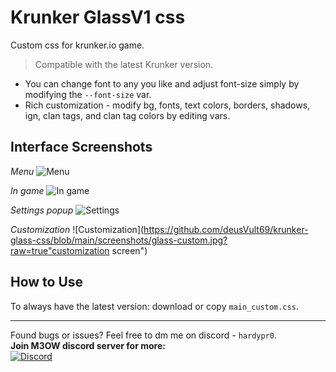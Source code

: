 # Krunker GlassV1 css
Custom css for krunker.io game.

> Compatible with the latest Krunker version.

- You can change font to any you like and adjust font-size simply by modifying the `--font-size` var.
- Rich customization - modify bg, fonts, text colors, borders, shadows, ign, clan tags, and clan tag colors by editing vars.

## Interface Screenshots
*Menu*
![Menu](https://github.com/deusVult69/krunker-glass-css/blob/main/screenshots/glass-menu.jpg?raw=true "Menu")

*In game*
![In game](https://github.com/deusVult69/krunker-glass-css/blob/main/screenshots/glass-game.jpg?raw=true "In game ui")

*Settings popup*
![Settings](https://github.com/deusVult69/krunker-glass-css/blob/main/screenshots/glass-settings.jpg?raw=true "Settings")

*Customization*
![Customization](https://github.com/deusVult69/krunker-glass-css/blob/main/screenshots/glass-custom.jpg?raw=true"customization screen")

## How to Use
To always have the latest version: download or copy `main_custom.css`. 

---
Found bugs or issues? Feel free to dm me on discord - `hardypr0`.  
**Join M3OW discord server for more:**  
[![Discord](https://img.shields.io/badge/m3ow_Discord-7289DA?style=for-the-badge&logo=discord)](https://discord.gg/WMS4NBsy4G)
